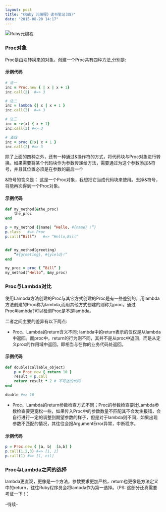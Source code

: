```yaml
---
layout: post
title: "《Ruby 元编程》读书笔记(四)"
date: "2015-08-20 14:17"
---
```


![Ruby元编程]({{site.IMG_PATH}}/metaprogramming-1.jpg)

### Proc对象

Proc是由块转换来的对象。创建一个Proc共有四种方法,分别是:

#### 示例代码

```ruby
# 法一
inc = Proc.new { | x | x + 1}
inc.call(2)  #=> 3

# 法二
inc = lambda {| x | x + 1 }
inc.call(2)  #=> 3

# 法三
inc = ->(x) { x + 1}
inc.call(2) #=> 3

# 法四
inc = proc {|x| x + 1 }
inc.call(2) #=> 3
```

除了上面的四种之外，还有一种通过&操作符的方式，将代码块与Proc对象进行转换。如果需要将某个代码块作为参数传递给方法，需要通过为这个参数添加&符号，并且其位置必须是在参数的最后一个

&符号的含义是： 这是一个Proc对象，我想把它当成代码块来使用。去掉&符号，将能再次得到一个Proc对象。

#### 示例代码
```ruby
def my_method(&the_proc)
    the_proc
end

p = my_method {|name| “Hello, #{name} !”}
p.class   #=> Proc
p.call(“Bill”)   #=> “Hello,Bill”


def my_method(greeting)
    “#{greeting}, #{yield}!”
end

my_proc = proc { “Bill” }
my_method(“Hello”, &my_proc)
```

### Proc与Lambda对比

使用Lambda方法创建的Proc与其它方式创建的Proc是有一些差别的，用lambda方法创建的Proc称为lambda,而用其他方式创建的则称为proc。通过Proc#lambda?可以检测Proc是不是lambda。

二者之间主要的差异有以下两点:

+ Proc、Lambda的return含义不同; lambda中的return表示的仅仅是从lambda中返回。而proc中，return的行为则不同，其并不是从proc中返回，而是从定义proc的作用域中返回。即相当与在你的业务代码处返回。

#### 示例代码
```ruby
def double(callable_object)
    p = Proc.new { return 10 }
    result = p.call   
    return result * 2 # 不可达的代码
end

double #=> 10
```

+ Proc、Lambda的return参数检查方式不同；Proc的参数检查要比Lambda参数检查要更宽松一些，如果传入Proc中的参数数量不匹配其不会发生报错，会自行进行一定的调整到期望参数的样子，但是对于lambda则不同，如果出现参数不匹配的情况，其往往会报ArgumentError异常，中断程序。
#### 示例代码
```ruby
p = Proc.new { |a, b|  [a,b] }
p.call(1,2,3) #=> [1, 2]
p.call(1) #=> [1, nil]
```

### Proc与Lambda之间的选择

lambda更直观，更像是一个方法，参数要求更加严格，return也更像是方法定义中的return，往往Ruby程序员会将lambda作为第一选择。（PS: 这部分还真需要考证一下！）

-待续-
